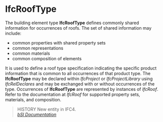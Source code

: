 IfcRoofType
===========
The building element type **IfcRoofType** defines commonly shared information
for occurrences of roofs. The set of shared information may include:  
  
* common properties with shared property sets  
* common representations  
* common materials  
* common composition of elements  
  
It is used to define a roof type specification indicating the specific product
information that is common to all occurrences of that product type. The
**IfcRoofType** may be declared within _IfcProject_ or _IfcProjectLibrary_
using _IfcRelDeclares_ and may be exchanged with or without occurrences of the
type. Occurrences of **IfcRoofType** are represented by instances of
_IfcRoof_. Refer to the documentation at _IfcRoof_ for supported property
sets, materials, and composition.  
  
> HISTORY  New entity in IFC4.  
[ _bSI
Documentation_](https://standards.buildingsmart.org/IFC/DEV/IFC4_2/FINAL/HTML/schema/ifcsharedbldgelements/lexical/ifcrooftype.htm)


